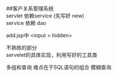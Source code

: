 ##客户关系管理系统  
servlet 依赖service (先写好 new)  
service 依赖 dao  

add.jsp中 <input = hidden>

不熟练的部分   
servelet的具体实现，利用写好的工具类


多组和查询 难点在于SQL语句的组合
模糊查询